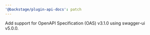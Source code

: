 ```yaml
---
'@backstage/plugin-api-docs': patch
---
```


Add support for OpenAPI Specification (OAS) v3.1.0 using swagger-ui v5.0.0.
